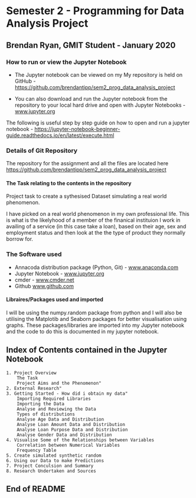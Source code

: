 #  Semester 2 - Programming for Data Analysis Project


## Brendan Ryan, GMIT Student - January 2020

### How to run or view the Jupyter Notebook

- The Jupyter notebook can be viewed on my My repository is held on GitHub - https://github.com/brendantipp/sem2_prog_data_analysis_project


- You can also download and run the Jupyter notebook from the repository to your local hard drive and open with Jupyter Notebooks - www.jupyter.org

The following is useful step by step guide on how to open and run a jupyter notebook - https://jupyter-notebook-beginner-guide.readthedocs.io/en/latest/execute.html

### Details of Git Repository

The repository for the assignment and all the files are located here https://github.com/brendantipp/sem2_prog_data_analysis_project

#### The Task relating to the contents in the repository

Project task to create a sythesised Dataset simulating a real world phenomenon.

I have picked on a real world phenomenon in my own professional life. This is what is the likelyhood of a member of the finanical instituion I work in availing of a service (in this case take a loan), based on their age, sex and employment status and then look at the the type of product they normally borrow for.

### The Software used

- Annacoda distribution package (Python, Git) - www.anaconda.com
- Jupyter Notebook - www.jupyter.org
- cmder - www.cmder.net
- Github www.github.com


#### Libraires/Packages used and imported
I will be using the numpy.random package from python and I will also be utilising the Matplotib and Seaborn packages for better visualisation using graphs. These packages/libraries are imported into my Jupyter notebook and the code to do this is documented in my jupyter notebook.


## Index of Contents contained in  the Jupyter Notebook

    1. Project Overview
        The Task
        Project Aims and the Phenomenon"
    2. External Research"
    3. Getting Started - How did i obtain my data"
        Importing Required Libraries
        Importing the Data
        Analyse and Reviewing the Data
        Types of distributions
        Analyse Age Data and Distribution
        Analyse Loan Amount Data and Distribution
        Analyse Loan Purpose Data and Distribution
        Analyse Gender Data and Distribution
    4. Visualise Some of the Relationships between Variables
        Correlation between Numerical Variables
        Frequency Table
    5. Create simulated synthetic random
    6. Using our Data to make Predictions
    7. Project Conculsion and Summary
    8. Research Undertaken and Sources



## End of README
